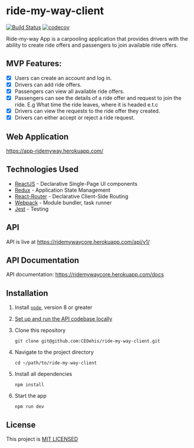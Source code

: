 # ride-my-way-client

[![Build Status](https://travis-ci.com/CEOehis/ride-my-way-client.svg?branch=develop)](https://travis-ci.com/CEOehis/ride-my-way-client)
[![codecov](https://codecov.io/gh/CEOehis/ride-my-way-client/branch/develop/graph/badge.svg)](https://codecov.io/gh/CEOehis/ride-my-way-client)


Ride-my-way App is a carpooling application that provides drivers with the ability to create ride offers
and passengers to join available ride offers.

## MVP Features:

* [x] Users can create an account and log in.
* [X] Drivers can add ride offers.
* [X] Passengers can view all available ride offers.
* [x] Passengers can see the details of a ride offer and request to join the ride. E.g What time
the ride leaves, where it is headed e.t.c
* [x] Drivers can view the requests to the ride offer they created.
* [x] Drivers can either accept or reject a ride request.

## Web Application
https://app-ridemyway.herokuapp.com/


## Technologies Used

* [ReactJS](https://reactjs.org/) - Declarative Single-Page UI components
* [Redux](https://redux.js.org/) - Application State Management
* [React-Router](https://reacttraining.com/react-router/) - Declarative Client-Side Routing
* [Webpack](https://webpack.js.org/) - Module bundler, task runner
* [Jest](https://jestjs.io/) - Testing

## API

API is live at https://ridemywaycore.herokuapp.com/api/v1/

## API Documentation
API documentation: https://ridemywaycore.herokuapp.com/docs

## Installation

1. Install [`node`](https://nodejs.org/en/download/), version 8 or greater

2. [Set up and run the API codebase locally](https://github.com/CEOehis/ride-my-way/blob/develop/README.md)

3. Clone this repository

    ```
    git clone git@github.com:CEOehis/ride-my-way-client.git
    ```

4. Navigate to the project directory

    ```
    cd ~/path/to/ride-my-way-client
    ```

5. Install all dependencies

    ```
    npm install
    ```
6. Start the app

    ```
    npm run dev
    ```
    
    
## License
This project is [MIT LICENSED](/LICENSE)
